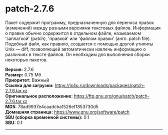 # patch-2.7.6
Пакет содержит программу, предназначенную для переноса правок (изменений) между разными версиями текстовых файлов. Информация о правке обычно содержится в отдельном файле, называемом 'заплаткой' (patch), 'правкой' или 'файлом правки' (англ. patch file). Подобный файл, как правило, создается с помощью другой утилиты Unix — diff, позволяющей автоматически извлечь информацию о различиях в тексте файлов. Он необходим для выполнения сборки некоторых пакетов.

**Версия:** 2.7.6<br />
**Размер:** 0.75 Мб<br />
**Приоритет:** Важный<br />
**Ссылка для загрузки:** https://lx4u.ru/downloads/packages/patch-2.7.6.tar.xz<br />
**Оригинальное расположение:** https://ftp.gnu.org/gnu/patch/patch-2.7.6.tar.xz<br/>
**MD5:** 78ad9937e4caadcba1526ef1853730d5<br />
**Домашняя страница:** https://www.gnu.org/software/patch
<br />**SBU (сборка временной системы):** 0.1<br />
**SBU:** 0.1

***
